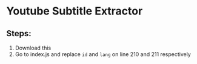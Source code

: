 # Youtube Subtitle Extractor

## Steps:

1. Download this
2. Go to index.js and replace `id` and `lang` on line 210 and 211 respectively
